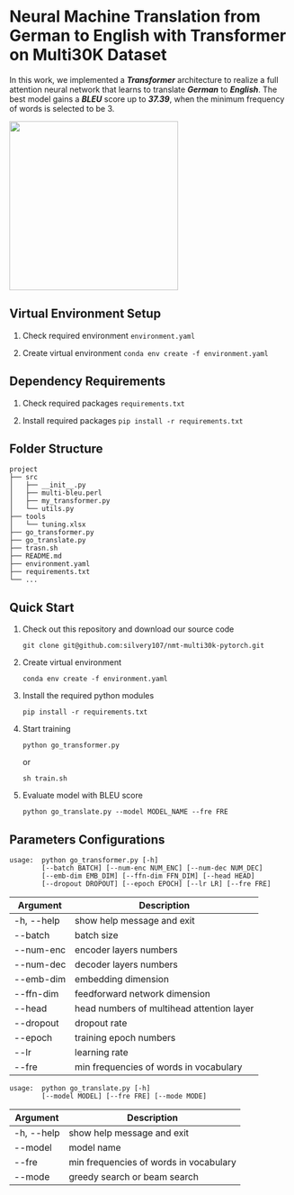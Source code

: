 # Neural Machine Translation from German to English with Transformer on Multi30K Dataset
 In this work, we implemented a ***Transformer*** architecture to realize a full attention neural network that learns to translate ***German*** to ***English***. The best model gains a ***BLEU*** score up to ***37.39***, when the minimum frequency of words is selected to be 3.

<img src=images/tuning.jpg width=300>

## Virtual Environment Setup
1. Check required environment
   `environment.yaml`

2. Create virtual environment
   `conda env create -f environment.yaml`

## Dependency Requirements 
1. Check required packages
`requirements.txt`

2. Install required packages
`pip install -r requirements.txt`

## Folder Structure
```
project
├── src
│   ├── __init__.py
│   ├── multi-bleu.perl
│   ├── my_transformer.py
│   └── utils.py
├── tools
│   └── tuning.xlsx
├── go_transformer.py
├── go_translate.py
├── trasn.sh
├── README.md
├── environment.yaml
├── requirements.txt
└── ...
```
## Quick Start
1. Check out this repository and download our source code

    `git clone git@github.com:silvery107/nmt-multi30k-pytorch.git`

2. Create virtual environment

    `conda env create -f environment.yaml`

3. Install the required python modules

    `pip install -r requirements.txt`

4. Start training

    `python go_transformer.py`

    or

    `sh train.sh`
5. Evaluate model with BLEU score

    `python go_translate.py --model MODEL_NAME --fre FRE`

## Parameters Configurations
```
usage:  python go_transformer.py [-h]
        [--batch BATCH] [--num-enc NUM_ENC] [--num-dec NUM_DEC] 
        [--emb-dim EMB_DIM] [--ffn-dim FFN_DIM] [--head HEAD]
        [--dropout DROPOUT] [--epoch EPOCH] [--lr LR] [--fre FRE]
```

| Argument | Description |
|-|-|
|-h, --help|show help message and exit|
| --batch | batch size |
| --num-enc | encoder layers numbers |
| --num-dec | decoder layers numbers |
| --emb-dim | embedding dimension |
| --ffn-dim | feedforward network dimension |
| --head | head numbers of multihead attention layer |
| --dropout | dropout rate |
| --epoch | training epoch numbers |
| --lr | learning rate |
| --fre | min frequencies of words in vocabulary |

```
usage:  python go_translate.py [-h]
        [--model MODEL] [--fre FRE] [--mode MODE] 
```

| Argument | Description |
|-|-|
|-h, --help|show help message and exit|
| --model | model name |
| --fre | min frequencies of words in vocabulary |
| --mode | greedy search or beam search |
